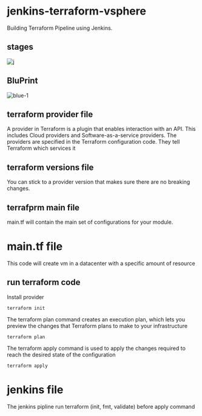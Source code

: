# jenkins-terraform-vsphere
Building Terraform Pipeline using Jenkins. 
## stages
![j](https://github.com/alilotfi23/jenkins-terraform-vsphere/assets/91953142/fc7ffd8b-5ae0-40dc-8b38-c73d017f94b4)
## BluPrint
![blue-1](https://github.com/alilotfi23/jenkins-terraform-vsphere/assets/91953142/1e2313e3-1f23-4ee0-bf8f-e425cf8f44f7)
## terraform provider file
A provider in Terraform is a plugin that enables interaction with an API. This includes Cloud providers and Software-as-a-service providers. The providers are specified in the Terraform configuration code. They tell Terraform which services it 
## terraform versions file
You can stick to a provider version that makes sure there are no breaking changes.
## terrafprm main file
main.tf will contain the main set of configurations for your module.
# main.tf file 
This code will create vm in a datacenter with a specific amount of resource
## run terraform code
Install provider

```shell
terraform init
```
The terraform plan command creates an execution plan, which lets you preview the changes that Terraform plans to make to your infrastructure

```shell
terraform plan
```
The terraform apply command is used to apply the changes required to reach the desired state of the configuration
```shell
terraform apply
```
# jenkins file
The jenkins pipline run terraform (init, fmt, validate) before apply command 
